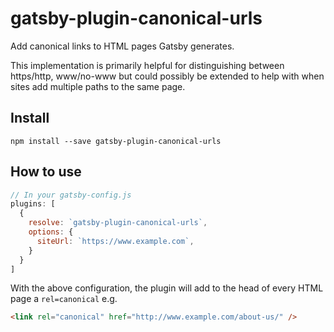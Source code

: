 # gatsby-plugin-canonical-urls

Add canonical links to HTML pages Gatsby generates.

This implementation is primarily helpful for distinguishing between
https/http, www/no-www but could possibly be extended to help with
when sites add multiple paths to the same page.

## Install

`npm install --save gatsby-plugin-canonical-urls`

## How to use

```javascript
// In your gatsby-config.js
plugins: [
  {
    resolve: `gatsby-plugin-canonical-urls`,
    options: {
      siteUrl: `https://www.example.com`,
    }
  }
]
```

With the above configuration, the plugin will add to the head of every HTML page
a `rel=canonical` e.g.

```html
<link rel="canonical" href="http://www.example.com/about-us/" />
```
